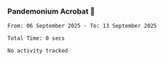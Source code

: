### Pandemonium Acrobat 🤸

<!--START_SECTION:waka-->

```all_time
From: 06 September 2025 - To: 13 September 2025

Total Time: 0 secs

No activity tracked
```

<!--END_SECTION:waka-->
